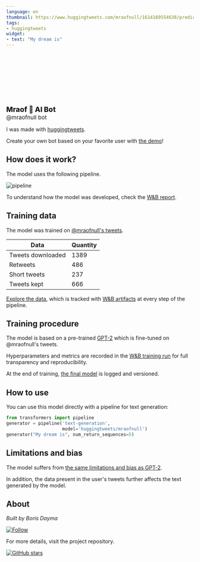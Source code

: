 ```yaml
---
language: en
thumbnail: https://www.huggingtweets.com/mraofnull/1614169554638/predictions.png
tags:
- huggingtweets
widget:
- text: "My dream is"
---
```


<div>
<div style="width: 132px; height:132px; border-radius: 50%; background-size: cover; background-image: url('https://pbs.twimg.com/profile_images/897994820362416128/MUi78ucT_400x400.jpg')">
</div>
<div style="margin-top: 8px; font-size: 19px; font-weight: 800">Mraof 🤖 AI Bot </div>
<div style="font-size: 15px">@mraofnull bot</div>
</div>

I was made with [huggingtweets](https://github.com/borisdayma/huggingtweets).

Create your own bot based on your favorite user with [the demo](https://colab.research.google.com/github/borisdayma/huggingtweets/blob/master/huggingtweets-demo.ipynb)!

## How does it work?

The model uses the following pipeline.

![pipeline](https://github.com/borisdayma/huggingtweets/blob/master/img/pipeline.png?raw=true)

To understand how the model was developed, check the [W&B report](https://app.wandb.ai/wandb/huggingtweets/reports/HuggingTweets-Train-a-model-to-generate-tweets--VmlldzoxMTY5MjI).

## Training data

The model was trained on [@mraofnull's tweets](https://twitter.com/mraofnull).

| Data | Quantity |
| --- | --- |
| Tweets downloaded | 1389 |
| Retweets | 486 |
| Short tweets | 237 |
| Tweets kept | 666 |

[Explore the data](https://wandb.ai/wandb/huggingtweets/runs/2ostzmpk/artifacts), which is tracked with [W&B artifacts](https://docs.wandb.com/artifacts) at every step of the pipeline.

## Training procedure

The model is based on a pre-trained [GPT-2](https://huggingface.co/gpt2) which is fine-tuned on @mraofnull's tweets.

Hyperparameters and metrics are recorded in the [W&B training run](https://wandb.ai/wandb/huggingtweets/runs/2sr0ddvm) for full transparency and reproducibility.

At the end of training, [the final model](https://wandb.ai/wandb/huggingtweets/runs/2sr0ddvm/artifacts) is logged and versioned.

## How to use

You can use this model directly with a pipeline for text generation:

```python
from transformers import pipeline
generator = pipeline('text-generation',
                     model='huggingtweets/mraofnull')
generator("My dream is", num_return_sequences=5)
```

## Limitations and bias

The model suffers from [the same limitations and bias as GPT-2](https://huggingface.co/gpt2#limitations-and-bias).

In addition, the data present in the user's tweets further affects the text generated by the model.

## About

*Built by Boris Dayma*

[![Follow](https://img.shields.io/twitter/follow/borisdayma?style=social)](https://twitter.com/intent/follow?screen_name=borisdayma)

For more details, visit the project repository.

[![GitHub stars](https://img.shields.io/github/stars/borisdayma/huggingtweets?style=social)](https://github.com/borisdayma/huggingtweets)
